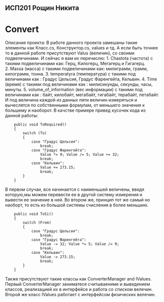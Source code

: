 ## ИСП201 Рощин Никита
# Convert
Описания проекта:
В работе данного проекта замешаны такие элементы как Класс.cs, Конструктор.cs, values и тд. А если быть точнее то в данной работе присутствуют Valus (величин), со своими подвелечинами. 
	И сейчас я вам их перечислю:
	1. Chastota (частота) с такими подвеличинами как: Герц, Килогерц, Мегагерц и Гигагерц.	
	2. Massa (масса) с такими подвеличинами как: милиграмм, грамм, килограмм, тонна.
	3. temperatyra (температура) с такими под величинами как : Градус Цельсия, Градус Фаренгейта, Кельвин.
	4. Time (время) с такими под величинами как : милисикунды, секунды, часы, минуты.
	5. volume_of_information (вес информации) с такими под величинами как : байт, килобайт, мегабайт, гигабайт, терабайт, петабайт.
И под величина каждой из данных пяти величин измеряться и вычеслятся по собственными формулам, от меньшего значения к большему и наоборот.
В качстве примере привед кусочек кода из данной работы:
	 
        public void ToRequired()
        {
            switch (To)
            {
                case "Градус Цельсия":
                    break;
                case "Градус Фаренгейта":
                    Value *= 9; Value /= 5; Value += 32;
                    break;
                case "Кельвин":
                    Value += 273.15;
                    break;
            }
        }
В первом случаи, все начинается с наименьшей величены, введя которую,мы можем перевести ее в другой систему измерения и вывести ее значение в ней.
Во втором же, принцип тот же самый но наоборт, то есть из большой системы счисления в более меньшию.

        public void ToSi()
        {
            switch (From)
            {
                case "Градус Цельсия":
                    break;
                case "Градус Фаренгейта":
                    Value -= 32; Value *= 5; Value /= 9;
                    break;
                case "Кельвин":
                    Value -= 273.15;
                    break;
            }
        }
Также присутствуют такие классы как ConverterManager and IValues.
Первый ConverterManager заниматеся считываениме и выведением классов, реализацией их в интерфейсе и работа со списком велечин.
Второй же класс IValues работает с интерфейсом физических велечин.
